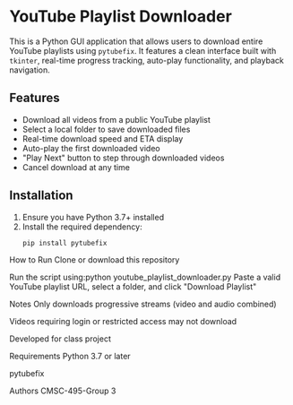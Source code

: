 # YouTube Playlist Downloader

This is a Python GUI application that allows users to download entire YouTube playlists using `pytubefix`. It features a clean interface built with `tkinter`, real-time progress tracking, auto-play functionality, and playback navigation.

## Features

- Download all videos from a public YouTube playlist
- Select a local folder to save downloaded files
- Real-time download speed and ETA display
- Auto-play the first downloaded video
- "Play Next" button to step through downloaded videos
- Cancel download at any time

## Installation

1. Ensure you have Python 3.7+ installed  
2. Install the required dependency:
   ```bash
   pip install pytubefix
How to Run
Clone or download this repository

Run the script using:python youtube_playlist_downloader.py
Paste a valid YouTube playlist URL, select a folder, and click "Download Playlist"

Notes
Only downloads progressive streams (video and audio combined)

Videos requiring login or restricted access may not download

Developed for class project

Requirements
Python 3.7 or later

pytubefix

Authors
CMSC-495-Group 3
